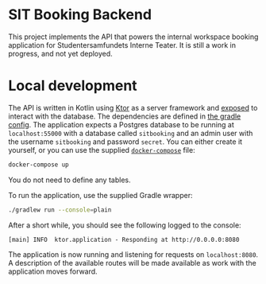 # SIT Booking Backend

This project implements the API that powers the internal workspace booking application for Studentersamfundets Interne Teater.
It is still a work in progress, and not yet deployed.

# Local development

The API is written in Kotlin using [Ktor](https://ktor.io/) as a server framework and [exposed](https://github.com/JetBrains/Exposed) to interact with the database.
The dependencies are defined in [the gradle config](build.gradle.kts).
The application expects a Postgres database to be running at `localhost:55000` with a database called `sitbooking` and an admin user with the username `sitbooking` and password `secret`.
You can either create it yourself, or you can use the supplied [`docker-compose`](docker-compose.yml) file:

```sh
docker-compose up
```
You do not need to define any tables.

To run the application, use the supplied Gradle wrapper:

```sh
./gradlew run --console=plain
```
After a short while, you should see the following logged to the console:
```log
[main] INFO  ktor.application - Responding at http://0.0.0.0:8080
```
The application is now running and listening for requests on `localhost:8080`. A description of the available routes will be made available as work with the application moves forward.